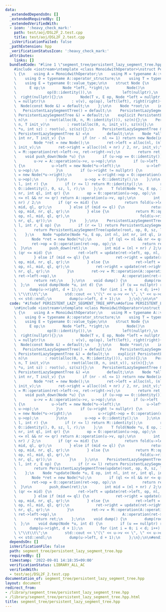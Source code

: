 ```yaml
---
data:
  _extendedDependsOn: []
  _extendedRequiredBy: []
  _extendedVerifiedWith:
  - icon: ':heavy_check_mark:'
    path: test/aoj/DSL2F_2.test.cpp
    title: test/aoj/DSL2F_2.test.cpp
  _isVerificationFailed: false
  _pathExtension: hpp
  _verificationStatusIcon: ':heavy_check_mark:'
  attributes:
    links: []
  bundledCode: "#line 1 \"segment_tree/persistent_lazy_segment_tree.hpp\"\n\n\n\n\
    #include <iostream>\ntemplate <class MonoidwithOperator>\nstruct PersistentLazySegmentTree\
    \ {\n    using A = MonoidwithOperator;\n    using M = typename A::value_structure;\n\
    \    using O = typename A::operator_structure;\n    using T = typename M::value_type;\n\
    \    using E = typename O::value_type;\n\n    struct Node {\n        T v;\n  \
    \      E op;\n        Node *left, *right;\n        Node()\n            : v(M::identity()),\n\
    \              op(O::identity()),\n              left(nullptr),\n            \
    \  right(nullptr){};\n        Node(T v, E op, Node *left = nullptr, Node *right\
    \ = nullptr)\n            : v(v), op(op), left(left), right(right){};\n      \
    \  Node(const Node &) = default;\n    };\n\n    Node *root;\n    int sz;\n\n \
    \   PersistentLazySegmentTree() = default;\n    PersistentLazySegmentTree(const\
    \ PersistentLazySegmentTree &) = default;\n    explicit PersistentLazySegmentTree(int\
    \ n)\n        : root(alloc(0, n, M::identity())), sz(n){};\n    PersistentLazySegmentTree(int\
    \ n, T init_v)\n        : root(alloc(0, n, init_v)), sz(n){};\n    PersistentLazySegmentTree(Node\
    \ *u, int sz) : root(u), sz(sz){};\n    PersistentLazySegmentTree &operator=(const\
    \ PersistentLazySegmentTree &) =\n        default;\n\n    Node *alloc(int nl,\
    \ int nr, T init_v) {\n        if (nr - nl <= 1) return new Node(init_v, O::identity());\n\
    \        Node *ret = new Node();\n        ret->left = alloc(nl, (nl + nr) / 2,\
    \ init_v);\n        ret->right = alloc((nl + nr) / 2, nr, init_v);\n        ret->v\
    \ = M::operation(ret->left->v, ret->right->v);\n        return ret;\n    };\n\n\
    \    void push_down(Node *u) {\n        if (u->op == O::identity()) return;\n\
    \        u->v = A::operation(u->v, u->op);\n\n        if (u->left != nullptr)\
    \ {\n            u->left = new Node(*u->left);\n            u->left->op = O::operation(u->left->op,\
    \ u->op);\n        }\n        if (u->right != nullptr) {\n            u->right\
    \ = new Node(*u->right);\n            u->right->op = O::operation(u->right->op,\
    \ u->op);\n        }\n\n        u->op = O::identity();\n    };\n\n    T fold(int\
    \ l, int r) {\n        if (r <= l) return M::identity();\n        return fold(root,\
    \ O::identity(), 0, sz, l, r);\n    };\n    T fold(Node *u, E op, int nl, int\
    \ nr, int ql, int qr) {\n        op = O::operation(u->op, op);\n        if (ql\
    \ <= nl && nr <= qr) return A::operation(u->v, op);\n\n        int mid = (nl +\
    \ nr) / 2;\n        if (qr <= mid) {\n            return fold(u->left, op, nl,\
    \ mid, ql, qr);\n        } else if (mid <= ql) {\n            return fold(u->right,\
    \ op, mid, nr, ql, qr);\n        } else {\n            return M::operation(fold(u->left,\
    \ op, nl, mid, ql, qr),\n                                fold(u->right, op, mid,\
    \ nr, ql, qr));\n        }\n    };\n\n    PersistentLazySegmentTree update(int\
    \ l, int r, E op) {\n        if (r <= l) return PersistentLazySegmentTree(*this);\n\
    \        return PersistentLazySegmentTree(update(root, op, 0, sz, l, r), sz);\n\
    \    };\n    Node *update(Node *u, E op, int nl, int nr, int ql, int qr) {\n \
    \       Node *ret = new Node(*u);\n        if (ql <= nl && nr <= qr) {\n     \
    \       ret->op = O::operation(ret->op, op);\n            return ret;\n      \
    \  }\n\n        push_down(ret);\n        int mid = (nl + nr) / 2;\n        if\
    \ (qr <= mid) {\n            ret->left = update(ret->left, op, nl, mid, ql, qr);\n\
    \        } else if (mid <= ql) {\n            ret->right = update(ret->right,\
    \ op, mid, nr, ql, qr);\n        } else {\n            ret->left = update(ret->left,\
    \ op, nl, mid, ql, qr);\n            ret->right = update(ret->right, op, mid,\
    \ nr, ql, qr);\n        }\n        ret->v = M::operation(A::operation(ret->left->v,\
    \ ret->left->op),\n                              A::operation(ret->right->v, ret->right->op));\n\
    \        return ret;\n    };\n\n    void dump() {\n        dump(root, 0);\n  \
    \  };\n    void dump(Node *u, int d) {\n        if (u == nullptr) return;\n  \
    \      dump(u->right, d + 1);\n        for (int i = 0; i < d; i++) std::cout <<\
    \ \"\\t\\t\";\n        std::cout << \"(\" << u->v << \", \" << u->op << \")\"\
    \ << std::endl;\n        dump(u->left, d + 1);\n    };\n};\n\n\n"
  code: "#ifndef PERSISTENT_LAZY_SEGMENT_TREE_HPP\n#define PERSISTENT_LAZY_SEGMENT_TREE_HPP\n\
    \n#include <iostream>\ntemplate <class MonoidwithOperator>\nstruct PersistentLazySegmentTree\
    \ {\n    using A = MonoidwithOperator;\n    using M = typename A::value_structure;\n\
    \    using O = typename A::operator_structure;\n    using T = typename M::value_type;\n\
    \    using E = typename O::value_type;\n\n    struct Node {\n        T v;\n  \
    \      E op;\n        Node *left, *right;\n        Node()\n            : v(M::identity()),\n\
    \              op(O::identity()),\n              left(nullptr),\n            \
    \  right(nullptr){};\n        Node(T v, E op, Node *left = nullptr, Node *right\
    \ = nullptr)\n            : v(v), op(op), left(left), right(right){};\n      \
    \  Node(const Node &) = default;\n    };\n\n    Node *root;\n    int sz;\n\n \
    \   PersistentLazySegmentTree() = default;\n    PersistentLazySegmentTree(const\
    \ PersistentLazySegmentTree &) = default;\n    explicit PersistentLazySegmentTree(int\
    \ n)\n        : root(alloc(0, n, M::identity())), sz(n){};\n    PersistentLazySegmentTree(int\
    \ n, T init_v)\n        : root(alloc(0, n, init_v)), sz(n){};\n    PersistentLazySegmentTree(Node\
    \ *u, int sz) : root(u), sz(sz){};\n    PersistentLazySegmentTree &operator=(const\
    \ PersistentLazySegmentTree &) =\n        default;\n\n    Node *alloc(int nl,\
    \ int nr, T init_v) {\n        if (nr - nl <= 1) return new Node(init_v, O::identity());\n\
    \        Node *ret = new Node();\n        ret->left = alloc(nl, (nl + nr) / 2,\
    \ init_v);\n        ret->right = alloc((nl + nr) / 2, nr, init_v);\n        ret->v\
    \ = M::operation(ret->left->v, ret->right->v);\n        return ret;\n    };\n\n\
    \    void push_down(Node *u) {\n        if (u->op == O::identity()) return;\n\
    \        u->v = A::operation(u->v, u->op);\n\n        if (u->left != nullptr)\
    \ {\n            u->left = new Node(*u->left);\n            u->left->op = O::operation(u->left->op,\
    \ u->op);\n        }\n        if (u->right != nullptr) {\n            u->right\
    \ = new Node(*u->right);\n            u->right->op = O::operation(u->right->op,\
    \ u->op);\n        }\n\n        u->op = O::identity();\n    };\n\n    T fold(int\
    \ l, int r) {\n        if (r <= l) return M::identity();\n        return fold(root,\
    \ O::identity(), 0, sz, l, r);\n    };\n    T fold(Node *u, E op, int nl, int\
    \ nr, int ql, int qr) {\n        op = O::operation(u->op, op);\n        if (ql\
    \ <= nl && nr <= qr) return A::operation(u->v, op);\n\n        int mid = (nl +\
    \ nr) / 2;\n        if (qr <= mid) {\n            return fold(u->left, op, nl,\
    \ mid, ql, qr);\n        } else if (mid <= ql) {\n            return fold(u->right,\
    \ op, mid, nr, ql, qr);\n        } else {\n            return M::operation(fold(u->left,\
    \ op, nl, mid, ql, qr),\n                                fold(u->right, op, mid,\
    \ nr, ql, qr));\n        }\n    };\n\n    PersistentLazySegmentTree update(int\
    \ l, int r, E op) {\n        if (r <= l) return PersistentLazySegmentTree(*this);\n\
    \        return PersistentLazySegmentTree(update(root, op, 0, sz, l, r), sz);\n\
    \    };\n    Node *update(Node *u, E op, int nl, int nr, int ql, int qr) {\n \
    \       Node *ret = new Node(*u);\n        if (ql <= nl && nr <= qr) {\n     \
    \       ret->op = O::operation(ret->op, op);\n            return ret;\n      \
    \  }\n\n        push_down(ret);\n        int mid = (nl + nr) / 2;\n        if\
    \ (qr <= mid) {\n            ret->left = update(ret->left, op, nl, mid, ql, qr);\n\
    \        } else if (mid <= ql) {\n            ret->right = update(ret->right,\
    \ op, mid, nr, ql, qr);\n        } else {\n            ret->left = update(ret->left,\
    \ op, nl, mid, ql, qr);\n            ret->right = update(ret->right, op, mid,\
    \ nr, ql, qr);\n        }\n        ret->v = M::operation(A::operation(ret->left->v,\
    \ ret->left->op),\n                              A::operation(ret->right->v, ret->right->op));\n\
    \        return ret;\n    };\n\n    void dump() {\n        dump(root, 0);\n  \
    \  };\n    void dump(Node *u, int d) {\n        if (u == nullptr) return;\n  \
    \      dump(u->right, d + 1);\n        for (int i = 0; i < d; i++) std::cout <<\
    \ \"\\t\\t\";\n        std::cout << \"(\" << u->v << \", \" << u->op << \")\"\
    \ << std::endl;\n        dump(u->left, d + 1);\n    };\n};\n\n#endif\n"
  dependsOn: []
  isVerificationFile: false
  path: segment_tree/persistent_lazy_segment_tree.hpp
  requiredBy: []
  timestamp: '2022-09-01 14:18:35+09:00'
  verificationStatus: LIBRARY_ALL_AC
  verifiedWith:
  - test/aoj/DSL2F_2.test.cpp
documentation_of: segment_tree/persistent_lazy_segment_tree.hpp
layout: document
redirect_from:
- /library/segment_tree/persistent_lazy_segment_tree.hpp
- /library/segment_tree/persistent_lazy_segment_tree.hpp.html
title: segment_tree/persistent_lazy_segment_tree.hpp
---
```

